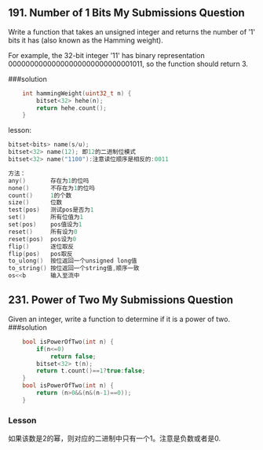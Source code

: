 ## 191. Number of 1 Bits My Submissions Question

Write a function that takes an unsigned integer and returns the number of ’1' bits it has (also known as the Hamming weight).

For example, the 32-bit integer ’11' has binary representation 00000000000000000000000000001011, so the function should return 3.

###solution
```C++
    int hammingWeight(uint32_t n) {
        bitset<32> hehe(n);
        return hehe.count();
    }
```
lesson:
```C++
bitset<bits> name(s/u);
bitset<32> name(12); 即12的二进制位模式
bitset<32> name("1100"):注意读位顺序是相反的:0011

方法：
any()       存在为1的位吗
none()      不存在为1的位吗
count()     1的个数
size()      位数
test(pos)   测试pos是否为1
set()       所有位值为1
set(pos)    pos值设为1
reset()     所有设为0
reset(pos)  pos设为0
flip()      逐位取反
flip(pos)   pos取反
to_ulong()  按位返回一个unsigned long值
to_string() 按位返回一个string值,顺序一致
os<<b       输入至流中
```
## 231. Power of Two My Submissions Question

Given an integer, write a function to determine if it is a power of two.
###solution
```C++
    bool isPowerOfTwo(int n) {
        if(n<=0)
            return false;
        bitset<32> t(n);
        return t.count()==1?true:false;
    }
    bool isPowerOfTwo(int n) {
        return (n>0&&(n&(n-1)==0));
    }
```
### Lesson

如果该数是2的幂，则对应的二进制中只有一个1。注意是负数或者是0.